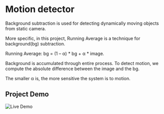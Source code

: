 # Motion detector

Background subtraction is used for detecting dynamically moving objects from static camera.
  
More specific, in this project, Running Average is a technique for background(bg) subtraction.
  
Running Average: bg = (1 – α) * bg + α * image.
  
Background is accumulated through entire process. To detect motion, we compute the absolute difference between the image and the bg.
  
The smaller α is, the more sensitive the system is to motion.

## Project Demo
![Live Demo](https://github.com/daoducanhc/motion_detector_/blob/master/demo.gif)

